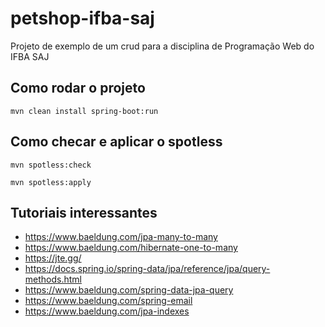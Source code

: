 # petshop-ifba-saj
Projeto de exemplo de um crud para a disciplina de Programação Web do IFBA SAJ

## Como rodar o projeto

```shell
mvn clean install spring-boot:run
```

## Como checar e aplicar o spotless

```shell
mvn spotless:check
```

```shell
mvn spotless:apply
```

## Tutoriais interessantes

* https://www.baeldung.com/jpa-many-to-many
* https://www.baeldung.com/hibernate-one-to-many
* https://jte.gg/
* https://docs.spring.io/spring-data/jpa/reference/jpa/query-methods.html
* https://www.baeldung.com/spring-data-jpa-query
* https://www.baeldung.com/spring-email
* https://www.baeldung.com/jpa-indexes